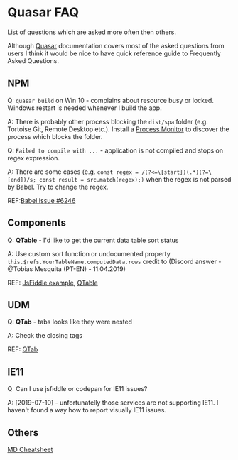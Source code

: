 # Quasar FAQ
List of questions which are asked more often then others.

Although [Quasar](https://quasar.dev/introduction-to-quasar) documentation covers most of the asked questions from users I think it would be nice to have quick reference guide to Frequently Asked Questions.

## NPM
Q: ```quasar build``` on Win 10 - complains about resource busy or locked. Windows restart is needed whenever I build the app.

A: There is probably other process blocking the ```dist/spa``` folder (e.g. Tortoise Git, Remote Desktop etc.). Install a [Process Monitor](https://docs.microsoft.com/en-us/sysinternals/downloads/procmon) to discover the process which blocks the folder.

Q: ```Failed to compile with ...``` - application is not compiled and stops on regex expression.

A: There are some cases (e.g. ```const regex = /(?<=\[start])(.*)(?=\[end])/s; const result = src.match(regex);)``` when the regex is not parsed by Babel. Try to change the regex.

REF:[Babel Issue #6246](https://github.com/babel/babel/issues/6246)

## Components
Q: **QTable** - I'd like to get the current data table sort status

A: Use custom sort function or undocumented property ```this.$refs.YourTableName.computedData.rows``` credit to (Discord answer - @Tobias Mesquita (PT-EN) - 11.04.2019)

REF: [JsFiddle example](https://jsfiddle.net/mojimo/8szq74dw/), [QTable](https://quasar.dev/vue-components/table)

## UDM
Q: **QTab** - tabs looks like they were nested

A: Check the closing tags 

REF: [QTab](https://quasar.dev/vue-components/tabs#QRouteTab-API)

## IE11
Q: Can I use jsfiddle or codepan for IE11 issues?

A: [2019-07-10] - unfortunatelly those services are not supporting IE11. I haven't found a way how to report visually IE11 issues.

## Others

[MD Cheatsheet](https://github.com/adam-p/markdown-here/wiki/Markdown-Cheatsheet)
